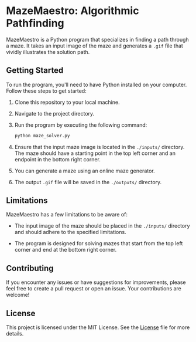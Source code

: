 # MazeMaestro: Algorithmic Pathfinding

MazeMaestro is a Python program that specializes in finding a path through a maze. It takes an input image of the maze and generates a `.gif` file that vividly illustrates the solution path.

## Getting Started

To run the program, you'll need to have Python installed on your computer. Follow these steps to get started:

1. Clone this repository to your local machine.

2. Navigate to the project directory.

3. Run the program by executing the following command:
   ```bash
   python maze_solver.py
   ```

4. Ensure that the input maze image is located in the `./inputs/` directory. The maze should have a starting point in the top left corner and an endpoint in the bottom right corner.

5. You can generate a maze using an online maze generator.

6. The output `.gif` file will be saved in the `./outputs/` directory.

## Limitations

MazeMaestro has a few limitations to be aware of:

- The input image of the maze should be placed in the `./inputs/` directory and should adhere to the specified limitations.

- The program is designed for solving mazes that start from the top left corner and end at the bottom right corner.

## Contributing

If you encounter any issues or have suggestions for improvements, please feel free to create a pull request or open an issue. Your contributions are welcome!

## License

This project is licensed under the MIT License. See the [License](https://github.com/footcricket05/Maze-Solver-DAA/blob/main/LICENSE) file for more details.
